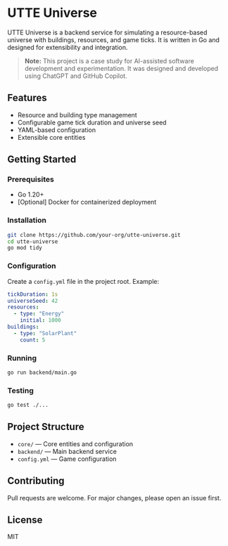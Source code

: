# UTTE Universe

UTTE Universe is a backend service for simulating a resource-based universe with buildings, resources, and game ticks. It is written in Go and designed for extensibility and integration.

> **Note:** This project is a case study for AI-assisted software development and experimentation. It was designed and developed using ChatGPT and GitHub Copilot.

## Features

- Resource and building type management
- Configurable game tick duration and universe seed
- YAML-based configuration
- Extensible core entities

## Getting Started

### Prerequisites

- Go 1.20+
- [Optional] Docker for containerized deployment

### Installation

```sh
git clone https://github.com/your-org/utte-universe.git
cd utte-universe
go mod tidy
```

### Configuration

Create a `config.yml` file in the project root. Example:

```yaml
tickDuration: 1s
universeSeed: 42
resources:
  - type: "Energy"
    initial: 1000
buildings:
  - type: "SolarPlant"
    count: 5
```

### Running

```sh
go run backend/main.go
```

### Testing

```sh
go test ./...
```

## Project Structure

- `core/` — Core entities and configuration
- `backend/` — Main backend service
- `config.yml` — Game configuration

## Contributing

Pull requests are welcome. For major changes, please open an issue first.

## License

MIT
